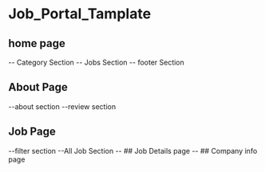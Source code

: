# Job_Portal_Tamplate
 ## home page
  -- Category Section
  -- Jobs Section
  -- footer Section

## About Page
 --about section
 --review section

 ## Job Page
 --filter section
 --All Job Section 
     -- ## Job Details page
            -- ## Company info page